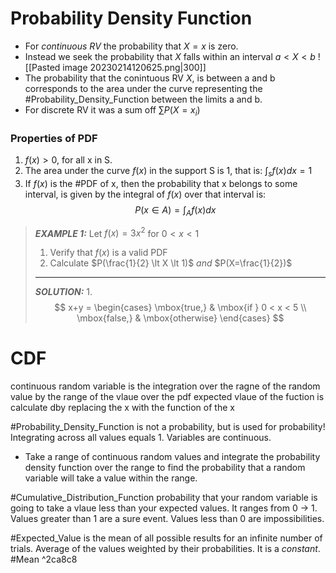 # Probability Density Function

- For _continuous RV_ the probability that $X=x$ is zero.
- Instead we seek the probability that $X$ falls within an interval $a \lt X \lt b$
![[Pasted image 20230214120625.png|300]]
- The probability that the conintuous RV $X$, is between a and b corresponds to the area under the curve representing the #Probability_Density_Function between the limits a and b.
- For discrete RV it was a sum off $\sum P(X=x_{i})$

### Properties of PDF
1. $f(x) \gt 0$, for all x in S.
2. The area under the curve $f(x)$ in the support S is 1, that is: $\int_{s}f(x)dx=1$
3. If $f(x)$ is the #PDF  of x, then the probability that x belongs to some interval, is given by the integral of $f(x)$ over that interval is:
$$P(x \in A) = \int_{A}f(x)dx$$

>__*EXAMPLE 1:*__
>Let $f(x) = 3x^{2}$ for $0 \lt x \lt 1$
> 1. Verify that $f(x)$ is a valid PDF
> 2. Calculate $P(\frac{1}{2} \lt X \lt 1)$ _and_ $P(X=\frac{1}{2})$
> ---
> __*SOLUTION:*__
> 1.
$$
 x+y = \begin{cases} \mbox{true,} & \mbox{if } 0 < x < 5 \\ \mbox{false,} & \mbox{otherwise} \end{cases}
$$






# CDF

continuous random variable is the integration over the ragne of the random value by the range of the vlaue over the pdf
expected vlaue of the fuction is calculate dby replacing the x with the function of the x




#Probability_Density_Function is not a probability, but is used for probability! Integrating across all values equals 1. Variables are continuous. 
- Take a range of continuous random values and integrate the probability density function over the range to find the probability that a random variable will take a value within the range.

#Cumulative_Distribution_Function probability that your random variable is going to take a vlaue less than your expected values. It ranges from 0 $\rightarrow$ 1. Values greater than 1 are a sure event. Values less than 0 are impossibilities. 

#Expected_Value is the mean of all possible results for an infinite number of trials. Average of the values weighted by their probabilities. It is a _constant_. #Mean  ^2ca8c8


